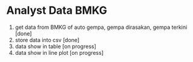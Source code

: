# Analyst Data BMKG
1. get data from BMKG of auto gempa, gempa dirasakan, gempa terkini [done]
2. store data into csv [done]
3. data show in table [on progress]
4. data show in line plot [on progress]